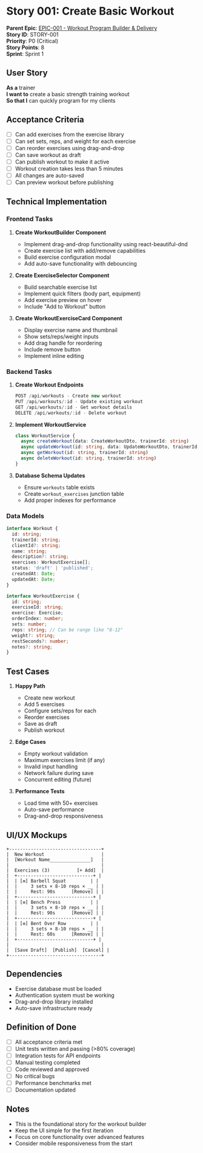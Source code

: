 # Story 001: Create Basic Workout

**Parent Epic**: [EPIC-001 - Workout Program Builder & Delivery](../epics/epic-001-workout-program-builder.md)  
**Story ID**: STORY-001  
**Priority**: P0 (Critical)  
**Story Points**: 8  
**Sprint**: Sprint 1  

## User Story
**As a** trainer  
**I want to** create a basic strength training workout  
**So that I** can quickly program for my clients  

## Acceptance Criteria
- [ ] Can add exercises from the exercise library
- [ ] Can set sets, reps, and weight for each exercise
- [ ] Can reorder exercises using drag-and-drop
- [ ] Can save workout as draft
- [ ] Can publish workout to make it active
- [ ] Workout creation takes less than 5 minutes
- [ ] All changes are auto-saved
- [ ] Can preview workout before publishing

## Technical Implementation

### Frontend Tasks
1. **Create WorkoutBuilder Component**
   - Implement drag-and-drop functionality using react-beautiful-dnd
   - Create exercise list with add/remove capabilities
   - Build exercise configuration modal
   - Add auto-save functionality with debouncing

2. **Create ExerciseSelector Component**
   - Build searchable exercise list
   - Implement quick filters (body part, equipment)
   - Add exercise preview on hover
   - Include "Add to Workout" button

3. **Create WorkoutExerciseCard Component**
   - Display exercise name and thumbnail
   - Show sets/reps/weight inputs
   - Add drag handle for reordering
   - Include remove button
   - Implement inline editing

### Backend Tasks
1. **Create Workout Endpoints**
   ```typescript
   POST /api/workouts - Create new workout
   PUT /api/workouts/:id - Update existing workout
   GET /api/workouts/:id - Get workout details
   DELETE /api/workouts/:id - Delete workout
   ```

2. **Implement WorkoutService**
   ```typescript
   class WorkoutService {
     async createWorkout(data: CreateWorkoutDto, trainerId: string)
     async updateWorkout(id: string, data: UpdateWorkoutDto, trainerId: string)
     async getWorkout(id: string, trainerId: string)
     async deleteWorkout(id: string, trainerId: string)
   }
   ```

3. **Database Schema Updates**
   - Ensure `workouts` table exists
   - Create `workout_exercises` junction table
   - Add proper indexes for performance

### Data Models
```typescript
interface Workout {
  id: string;
  trainerId: string;
  clientId?: string;
  name: string;
  description?: string;
  exercises: WorkoutExercise[];
  status: 'draft' | 'published';
  createdAt: Date;
  updatedAt: Date;
}

interface WorkoutExercise {
  id: string;
  exerciseId: string;
  exercise: Exercise;
  orderIndex: number;
  sets: number;
  reps: string; // Can be range like "8-12"
  weight?: string;
  restSeconds?: number;
  notes?: string;
}
```

## Test Cases
1. **Happy Path**
   - Create new workout
   - Add 5 exercises
   - Configure sets/reps for each
   - Reorder exercises
   - Save as draft
   - Publish workout

2. **Edge Cases**
   - Empty workout validation
   - Maximum exercises limit (if any)
   - Invalid input handling
   - Network failure during save
   - Concurrent editing (future)

3. **Performance Tests**
   - Load time with 50+ exercises
   - Auto-save performance
   - Drag-and-drop responsiveness

## UI/UX Mockups
```
+----------------------------------+
|  New Workout                     |
|  [Workout Name_______________]   |
|                                  |
|  Exercises (3)          [+ Add]  |
|  +----------------------------+ |
|  | [≡] Barbell Squat         | |
|  |     3 sets × 8-10 reps × __ | |
|  |     Rest: 90s      [Remove] | |
|  +----------------------------+ |
|  | [≡] Bench Press           | |
|  |     3 sets × 8-10 reps × __ | |
|  |     Rest: 90s      [Remove] | |
|  +----------------------------+ |
|  | [≡] Bent Over Row         | |
|  |     3 sets × 8-10 reps × __ | |
|  |     Rest: 60s      [Remove] | |
|  +----------------------------+ |
|                                  |
|  [Save Draft]  [Publish]  [Cancel] |
+----------------------------------+
```

## Dependencies
- Exercise database must be loaded
- Authentication system must be working
- Drag-and-drop library installed
- Auto-save infrastructure ready

## Definition of Done
- [ ] All acceptance criteria met
- [ ] Unit tests written and passing (>80% coverage)
- [ ] Integration tests for API endpoints
- [ ] Manual testing completed
- [ ] Code reviewed and approved
- [ ] No critical bugs
- [ ] Performance benchmarks met
- [ ] Documentation updated

## Notes
- This is the foundational story for the workout builder
- Keep the UI simple for the first iteration
- Focus on core functionality over advanced features
- Consider mobile responsiveness from the start
